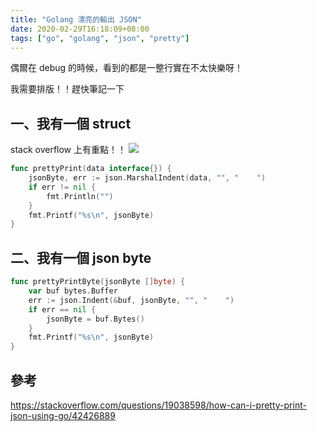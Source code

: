 ```yaml
---
title: "Golang 漂亮的輸出 JSON"
date: 2020-02-29T16:18:09+08:00
tags: ["go", "golang", "json", "pretty"]
---
```


偶爾在 debug 的時候，看到的都是一整行實在不太快樂呀！

我需要排版！！趕快筆記一下


## 一、我有一個 struct
stack overflow 上有重點！！
![](https://i.imgur.com/xGFhCHW.png)


```go
func prettyPrint(data interface{}) {
	jsonByte, err := json.MarshalIndent(data, "", "    ")
	if err != nil {
		fmt.Println("")
	}
	fmt.Printf("%s\n", jsonByte)
}
```


## 二、我有一個 json byte
```go
func prettyPrintByte(jsonByte []byte) {
	var buf bytes.Buffer
	err := json.Indent(&buf, jsonByte, "", "    ")
	if err == nil {
		jsonByte = buf.Bytes()
	}
	fmt.Printf("%s\n", jsonByte)
}
```

## 參考
https://stackoverflow.com/questions/19038598/how-can-i-pretty-print-json-using-go/42426889

